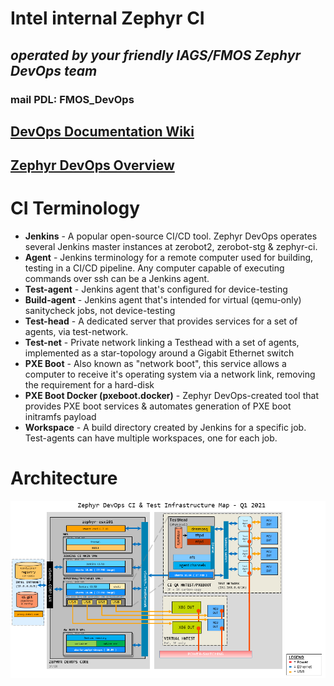 # Intel internal Zephyr CI
## *operated by your friendly IAGS/FMOS Zephyr DevOps team*
### mail PDL: FMOS_DevOps 

## [DevOps Documentation Wiki](https://gitlab.devtools.intel.com/zephyrproject-rtos/ci/-/wikis/home)
## [Zephyr DevOps Overview](https://intel-my.sharepoint.com/:p:/p/christopher_g_turner/EfZ2TF9ElydPjpGBEAKiUkwBiFt5LFBZPI2aGO_HZnP7Wg?e=Bxeeho)

# CI Terminology
* **Jenkins** - A popular open-source CI/CD tool. Zephyr DevOps operates several Jenkins master instances at zerobot2, zerobot-stg & zephyr-ci.
* **Agent** - Jenkins terminology for a remote computer used for building, testing in a CI/CD pipeline. Any computer capable of executing commands over ssh can be a Jenkins agent.
* **Test-agent** - Jenkins agent that's configured for device-testing
* **Build-agent** - Jenkins agent that's intended for virtual (qemu-only) sanitycheck jobs, not device-testing
* **Test-head** - A dedicated server that provides services for a set of agents, via test-network.
* **Test-net** - Private network linking a Testhead with a set of agents, implemented as a star-topology around a Gigabit Ethernet switch
* **PXE Boot** - Also known as "network boot", this service allows a computer to receive it's operating system via a network link, removing the requirement for a hard-disk
* **PXE Boot Docker (pxeboot.docker)** - Zephyr DevOps-created tool that provides PXE boot services & automates generation of PXE boot initramfs payload
* **Workspace** - A build directory created by Jenkins for a specific job. Test-agents can have multiple workspaces, one for each job.

# Architecture

![Zephyr CI Block Diagram](zephyrCI-block-diagrams-WW08-2021.png "zephyr CI block diagram WW08 2021")
